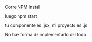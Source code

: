 Corre NPM Install

luego npm start

tu componente es .jsx, 
mi proyecto es .js

No hay forma de implementarlo del todo